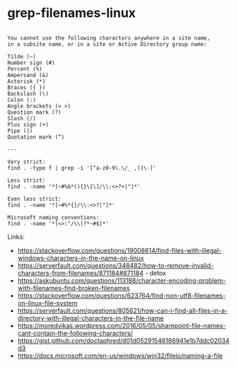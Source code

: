 # grep-filenames-linux

```

You cannot use the following characters anywhere in a site name,
in a subsite name, or in a site or Active Directory group name:

Tilde (~)
Number sign (#)
Percent (%)
Ampersand (&)
Asterisk (*)
Braces ({ })
Backslash (\)
Colon (:)
Angle brackets (< >)
Question mark (?)
Slash (/)
Plus sign (+)
Pipe (|)
Quotation mark (“)

---

Very strict:
find . -type f | grep -i '[^a-z0-9\.\/_ ,()\-]'

Less strict:
find . -name '*[~#%&*(){}\[\]/\\:<>?+|"]*'

Even less strict:
find . -name '*[~#%*{}/\\:<>?|"]*'

Microsoft naming conventions:
find . -name '*[<>:"/\\|?*~#$]*'
```


Links:
- https://stackoverflow.com/questions/19008614/find-files-with-illegal-windows-characters-in-the-name-on-linux
- https://serverfault.com/questions/348482/how-to-remove-invalid-characters-from-filenames/871184#871184 - detox
- https://askubuntu.com/questions/113188/character-encoding-problem-with-filenames-find-broken-filenames
- https://stackoverflow.com/questions/623764/find-non-utf8-filenames-on-linux-file-system
- https://serverfault.com/questions/805621/how-can-i-find-all-files-in-a-directory-with-illegal-characters-in-the-file-name
- https://moredvikas.wordpress.com/2016/05/05/sharepoint-file-names-cant-contain-the-following-characters/
- https://gist.github.com/doctaphred/d01d05291546186941e1b7ddc02034d3
- https://docs.microsoft.com/en-us/windows/win32/fileio/naming-a-file
